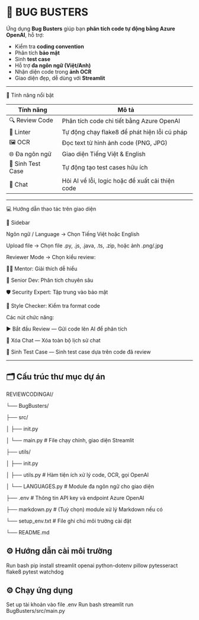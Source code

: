 # 💬 BUG BUSTERS

Ứng dụng **Bug Busters** giúp bạn **phân tích code tự động bằng Azure OpenAI**, hỗ trợ:
- Kiểm tra **coding convention**
- Phân tích **bảo mật**
- Sinh **test case**
- Hỗ trợ **đa ngôn ngữ (Việt/Anh)**
- Nhận diện code trong **ảnh OCR**
- Giao diện đẹp, dễ dùng với **Streamlit**

---

🧠 Tính năng nổi bật

| Tính năng         | Mô tả                                            |
| ----------------- | ------------------------------------------------ |
| 🔍 Review Code    | Phân tích code chi tiết bằng Azure OpenAI        |
| 🧠 Linter         | Tự động chạy flake8 để phát hiện lỗi cú pháp     |
| 🖼️ OCR           | Đọc text từ hình ảnh code (PNG, JPG)             |
| 🌐 Đa ngôn ngữ    | Giao diện Tiếng Việt & English                   |
| 🧪 Sinh Test Case | Tự động tạo test cases hữu ích                   |
| 💬 Chat           | Hỏi AI về lỗi, logic hoặc đề xuất cải thiện code |

---

💻 Hướng dẫn thao tác trên giao diện

🔧 Sidebar

Ngôn ngữ / Language → Chọn Tiếng Việt hoặc English

Upload file → Chọn file .py, .js, .java, .ts, .zip, hoặc ảnh .png/.jpg

Reviewer Mode → Chọn kiểu review:

👨‍🏫 Mentor: Giải thích dễ hiểu

🧠 Senior Dev: Phân tích chuyên sâu

🛡️ Security Expert: Tập trung vào bảo mật

🧹 Style Checker: Kiểm tra format code

Các nút chức năng:

▶️ Bắt đầu Review — Gửi code lên AI để phân tích

🧹 Xóa Chat — Xóa toàn bộ lịch sử chat

🧪 Sinh Test Case — Sinh test case dựa trên code đã review

---

## 🗂️ Cấu trúc thư mục dự án

REVIEWCODINGAI/

└── BugBusters/

├── src/

│ ├── init.py

│ └── main.py # File chạy chính, giao diện Streamlit

├── utils/

│ ├── init.py

│ ├── utils.py # Hàm tiện ích xử lý code, OCR, gọi OpenAI

│ └── LANGUAGES.py # Module đa ngôn ngữ cho giao diện

├── .env # Thông tin API key và endpoint Azure OpenAI

├── markdown.py # (Tuỳ chọn) module xử lý Markdown nếu có

└── setup_env.txt # File ghi chú môi trường cài đặt

└── README.md

## ⚙️ Hướng dẫn cài môi trường

Run bash
pip install streamlit openai python-dotenv pillow pytesseract flake8 pytest watchdog

## ⚙️ Chạy ứng dụng

Set up tài khoản vào file .env
Run bash
streamlit run BugBusters/src/main.py
